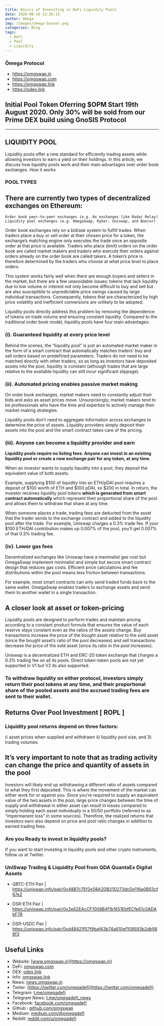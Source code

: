 ```yaml
---
title: Basics of Invessting in DeFi Liquidity Pools
date: 2020-08-16 13:26:13
author: Omega
img: /images/omega-banner.png
categories: Blog
tags:
  - DeFi
  - Pool
  - Liquidity
---
```


### Ǒmega Protocol
+ https://omgswap.in
+ https://omgswap.com
+ https://omgswap.link
+ https://odex.link

## Initial Pool Token Oferring $OPM Start 19th August 2020. Only 30% will be sold from our Prime DEX build using GnoSIS Protocol

******************************************


## LIQUIDITY POOL

Liquidity pools offer a new standard for efficiently trading assets while allowing investors to earn a yield on their holdings. In this article, we discuss how liquidity pools work and their main advantages over order book exchanges.
How it works


### POOL TYPES

## There are currently two types of decentralized exchanges on Ethereum:

    Order book peer-to-peer exchanges (e.g. 0x exchanges like Radar Relay)
    Liquidity pool exchanges (e.g. OmegaSwap, Kyber, Uniswap, and Bancor)


Order book exchanges rely on a bid/ask system to fulfill trades. When traders place a buy or sell order at their chosen price for a token, the exchange’s matching engine only executes the trade once an opposite order at that price is available. Traders who place (limit) orders on the order book are called market makers and traders who execute their orders against orders already on the order book are called takers. A token’s price is therefore determined by the traders who choose at what price level to place orders.


This system works fairly well when there are enough buyers and sellers in the market, but there are a few unavoidable issues: tokens that lack liquidity due to low volume or interest not only become difficult to buy and sell but are also susceptible to unpredictable price swings caused by large individual transactions. Consequently, tokens that are characterized by high price volatility and inefficient conversions are unlikely to be adopted.


Liquidity pools directly address this problem by removing the dependence of tokens on trade volume and ensuring constant liquidity. Compared to the traditional order book model, liquidity pools have four main advantages:

### (i). Guaranteed liquidity at every price level

Behind the scenes, the “liquidity pool” is just an automated market maker in the form of a smart contract that automatically matches traders’ buy and sell orders based on predefined parameters. Traders do not need to be matched directly with other traders, so as long as investors have deposited assets into the pool, liquidity is constant (although trades that are large relative to the available liquidity can still incur significant slippage).

### (ii). Automated pricing enables passive market making

On order book exchanges, market makers need to constantly adjust their bids and asks as asset prices move. Unsurprisingly, market makers tend to be professionals who have the time and expertise to actively manage their market-making strategies.

Liquidity pools don’t need to aggregate information across exchanges to determine the price of assets. Liquidity providers simply deposit their assets into the pool and the smart contract takes care of the pricing.

### (iii). Anyone can become a liquidity provider and earn

<b>
Liquidity pools require no listing fees. Anyone can invest in an existing liquidity pool or create a new exchange pair for any token, at any time.
</b>

When an investor wants to supply liquidity into a pool, they deposit the equivalent value of both assets.

Example, supplying $100 of liquidity into an ETH/pDAI pool requires a deposit of $100 worth of ETH and $100 pDAI, so $200 in total. In return, the investor receives liquidity pool tokens  <b>which is generated from smart contract automatically</b> which represent their proportional share of the pool and allows them to withdraw that share at any time.

When someone places a trade, trading fees are deducted from the asset that the trader sends to the exchange contract and added to the liquidity pool after the trade. For example, Uniswap charges a 0.3% trade fee. If your $100 ETH/DAI contribution makes up 0.007% of the pool, you’ll get 0.007% of that 0.3% trading fee.


### (iv). Lower gas fees

Decentralized exchanges like Uniswap have a maximalist gas cost but OmegaSwap implement minimalist and simple but secure smart contract design that reduces gas costs. Efficient price calculations and fee distributions within the pool means less friction between transactions.

For example, most smart contracts can only send traded funds back to the same wallet. OmegaSwap enables traders to exchange assets and send them to another wallet in a single transaction.


## A closer look at asset or token-pricing

Liquidity pools are designed to perform trades and maintain pricing according to a constant product formula that ensures the value of each reserve stays constant even as the ratios of the assets change. Buy transactions increase the price of the bought asset relative to the sold asset (since the bought asset’s ratio of the pool decreases) and sell transactions decrease the price of the sold asset (since its ratio in the pool increases).

Uniswap is a decentralized ETH and ERC-20 token exchange that charges a 0.3% trading fee on all its pools. Direct token-token pools are not yet supported in V1 but V2 its also supported.

### To withdraw liquidity on either protocol, investors simply return their pool tokens at any time, and their proportional share of the pooled assets and the accrued trading fees are sent to their wallet.

## Returns Over Pool Investment [ ROPL ]

### Liquidity pool returns depend on three factors:
i) asset prices when supplied and withdrawn
ii) liquidity pool size, and 3) trading volumes.

## It’s very important to note that as trading activity can change the price and quantity of assets in the pool

Investors will likely end up withdrawing a different ratio of assets compared to what they first deposited. This is where the movement of the market can either work for or against you. Since you’re required to supply an equivalent value of the two assets in the pool, large price changes between the time of supply and withdrawal in either asset can result in losses compared to simply holding each asset individually in a 50/50 portfolio (referred to as “impermanent loss” in some sources). Therefore, the realized returns that investors earn also depend on price and pool ratio changes in addition to earned trading fees.


### Are you Ready to invest in liquidity pools?

If you want to start investing in liquidity pools and other crypto instruments, follow us at Twitter.

### UniSwap Trading & Liquidity Pool from <b> QDA </b> QuantaEx Digital Assets

+ QBTC-ETH Pair | https://uniswap.info/pair/0x48B7c7Ef2e58A2DB21D273dcDe116a0B53cf87e2

+ DSR-ETH Pair | https://uniswap.info/pair/0x2e62EAcCF1008B4f1b1651EbfECfe61c0ADAbF78

+ DSR-USDC Pair | https://uniswap.info/pair/0xd48421f57f9baf43b74a610ef109593b2db568f3


## Useful Links
+ Website: [www.omgswap.in](https://omgswap.in)
+ DeFi: [omgswap.com](https://omgswap.com)
+ DEX: [odex.link](https://odex.link)
+ Info: [omgswap.link](https://omgswap.link)
+ News: [news.omgswap.in](https://news.omgswap.in)
+ Twiter: [https://twitter.com/omegadefi](https://twitter.com/omegadefi)
+ Telegram: [t.me/omegadefi](https://t.me/omegadefi)
+ Telegram News: [t.me/omegadefi_news](https://t.me/omegadefi_news)
+ Facebook: [facebook.com/omegadefi](https://www.facebook.com/omegadefi)
+ Github : [github.com/omgswap](https://github.com/omgswap)
+ Medium: [medium.com/@omegadefi](https://medium.com/@omegadefi)
+ Reddit: [reddit.com/u/omegadefi](https://www.reddit.com/u/omegadefi)
